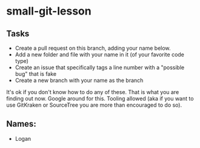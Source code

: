# small-git-lesson


## Tasks

* Create a pull request on this branch, adding your name below.
* Add a new folder and file with your name in it (of your favorite code type)
* Create an issue that specifically tags a line number with a "possible bug" that is fake
* Create a new branch with your name as the branch

It's ok if you don't know how to do any of these. That is what you are finding out now. Google around for this. Tooling allowed (aka if you want to use GitKraken or SourceTree you are more than encouraged to do so).

## Names:

* Logan
